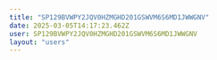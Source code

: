 ```yaml
---
title: "SP129BVWPY2JQV0HZMGHD201GSWVM6S6MD1JWWGNV"
date: 2025-03-05T14:17:23.462Z
user: SP129BVWPY2JQV0HZMGHD201GSWVM6S6MD1JWWGNV
layout: "users"
---
```

    